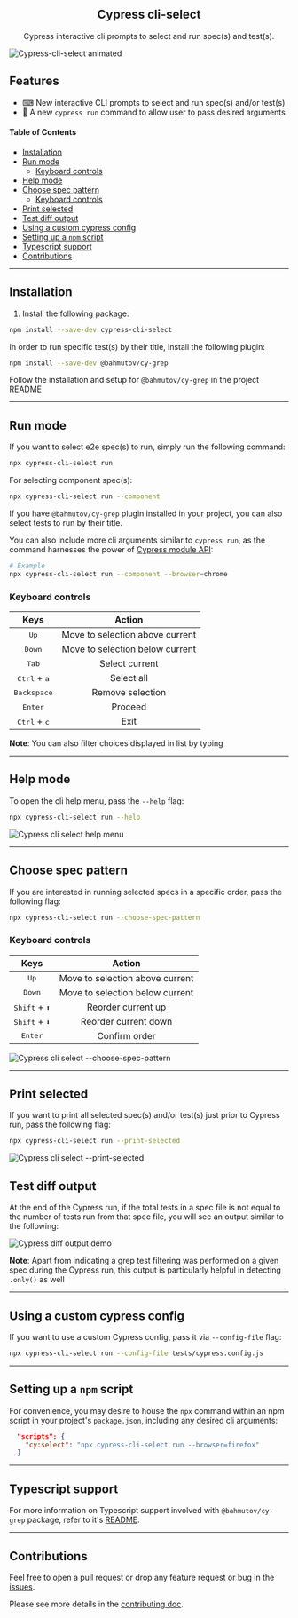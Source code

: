 <h2 align=center>Cypress cli-select</h2>
<p align="center">
</p>

<p align="center">
Cypress interactive cli prompts to select and run spec(s) and test(s).
</p>

![Cypress-cli-select animated](./assets/cypress-cli-select-animated.gif)

## Features

- ⌨ New interactive CLI prompts to select and run spec(s) and/or test(s)
- 👟 A new `cypress run` command to allow user to pass desired arguments

#### Table of Contents

- [Installation](#-installation)
- [Run mode](#-run-mode)
  - [Keyboard controls](#keyboard-controls)
- [Help mode](#-help-mode)
- [Choose spec pattern](#-choose-spec-pattern)
  - [Keyboard controls](#keyboard-controls)
- [Print selected](#-print-selected)
- [Test diff output](#test-diff-output)
- [Using a custom cypress config](#using-a-custom-cypress-config)
- [Setting up a `npm` script](#-setting-up-a-npm-script)
- [Typescript support](#-typescript-support)
- [Contributions](#-contributions)

---

## Installation

1. Install the following package:

```sh
npm install --save-dev cypress-cli-select
```

In order to run specific test(s) by their title, install the following plugin:

```sh
npm install --save-dev @bahmutov/cy-grep
```

Follow the installation and setup for `@bahmutov/cy-grep` in the project [README](https://github.com/bahmutov/cy-grep)

---

## Run mode

If you want to select e2e spec(s) to run, simply run the following command:

```bash
npx cypress-cli-select run
```

For selecting component spec(s):

```bash
npx cypress-cli-select run --component
```

If you have `@bahmutov/cy-grep` plugin installed in your project, you can also select tests to run by their title.

You can also include more cli arguments similar to `cypress run`, as the command harnesses the power of [Cypress module API](https://docs.cypress.io/guides/guides/module-api):

```bash
# Example
npx cypress-cli-select run --component --browser=chrome
```

### Keyboard controls

|              Keys              |             Action              |
| :----------------------------: | :-----------------------------: |
|         <kbd>Up</kbd>          | Move to selection above current |
|        <kbd>Down</kbd>         | Move to selection below current |
|         <kbd>Tab</kbd>         |         Select current          |
| <kbd>Ctrl</kbd> + <kbd>a</kbd> |           Select all            |
|      <kbd>Backspace</kbd>      |        Remove selection         |
|        <kbd>Enter</kbd>        |             Proceed             |
| <kbd>Ctrl</kbd> + <kbd>c</kbd> |              Exit               |

**Note**: You can also filter choices displayed in list by typing

---

## Help mode

To open the cli help menu, pass the `--help` flag:

```bash
npx cypress-cli-select run --help
```

![Cypress cli select help menu](./assets/help-menu.gif)

---

## Choose spec pattern

If you are interested in running selected specs in a specific order, pass the following flag:

```bash
npx cypress-cli-select run --choose-spec-pattern
```

### Keyboard controls

|               Keys               |             Action              |
| :------------------------------: | :-----------------------------: |
|          <kbd>Up</kbd>           | Move to selection above current |
|         <kbd>Down</kbd>          | Move to selection below current |
| <kbd>Shift</kbd> + <kbd>⬆</kbd> |       Reorder current up        |
| <kbd>Shift</kbd> + <kbd>⬇</kbd> |      Reorder current down       |
|         <kbd>Enter</kbd>         |          Confirm order          |

![Cypress cli select --choose-spec-pattern](./assets/choose-spec-pattern-demo.gif)

---

## Print selected

If you want to print all selected spec(s) and/or test(s) just prior to Cypress run, pass the following flag:

```bash
npx cypress-cli-select run --print-selected
```

![Cypress cli select --print-selected](./assets/print-selected-demo.png)

## Test diff output

At the end of the Cypress run, if the total tests in a spec file is not equal to the number of tests run from that spec file, you will see an output similar to the following:

![Cypress diff output demo](./assets/output-demo.png)

**Note**: Apart from indicating a grep test filtering was performed on a given spec during the Cypress run, this output is particularly helpful in detecting `.only()` as well

---

## Using a custom cypress config

If you want to use a custom Cypress config, pass it via `--config-file` flag:

```bash
npx cypress-cli-select run --config-file tests/cypress.config.js
```

---

## Setting up a `npm` script

For convenience, you may desire to house the `npx` command within an npm script in your project's `package.json`, including any desired cli arguments:

```json
  "scripts": {
    "cy:select": "npx cypress-cli-select run --browser=firefox"
  }
```

---

## Typescript support

For more information on Typescript support involved with `@bahmutov/cy-grep` package, refer to it's [README](https://github.com/bahmutov/cy-grep?tab=readme-ov-file#typescript-support).

---

## Contributions

Feel free to open a pull request or drop any feature request or bug in the [issues](https://github.com/dennisbergevin/cypress-cli-select/issues).

Please see more details in the [contributing doc](./CONTRIBUTING.md).
